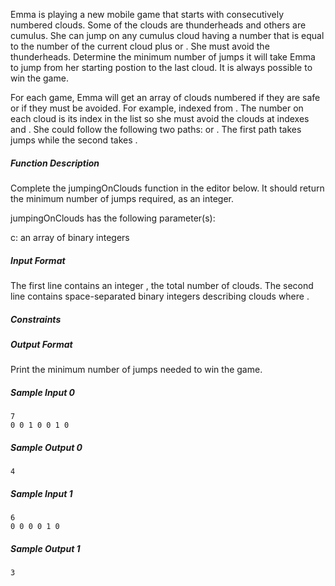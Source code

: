 Emma is playing a new mobile game that starts with consecutively numbered clouds. Some of the clouds are thunderheads and others are cumulus. She can jump on any cumulus cloud having a number that is equal to the number of the current cloud plus  or . She must avoid the thunderheads. Determine the minimum number of jumps it will take Emma to jump from her starting postion to the last cloud. It is always possible to win the game.

For each game, Emma will get an array of clouds numbered  if they are safe or  if they must be avoided. For example,  indexed from . The number on each cloud is its index in the list so she must avoid the clouds at indexes  and . She could follow the following two paths:  or . The first path takes jumps while the second takes .

##### Function Description

Complete the jumpingOnClouds function in the editor below. It should return the minimum number of jumps required, as an integer.

jumpingOnClouds has the following parameter(s):

c: an array of binary integers
##### Input Format

The first line contains an integer , the total number of clouds. The second line contains  space-separated binary integers describing clouds  where .

##### Constraints

##### Output Format

Print the minimum number of jumps needed to win the game.

##### Sample Input 0
```
7
0 0 1 0 0 1 0
```
##### Sample Output 0
```
4
```

##### Sample Input 1
```
6
0 0 0 0 1 0
```
##### Sample Output 1
```
3
```
